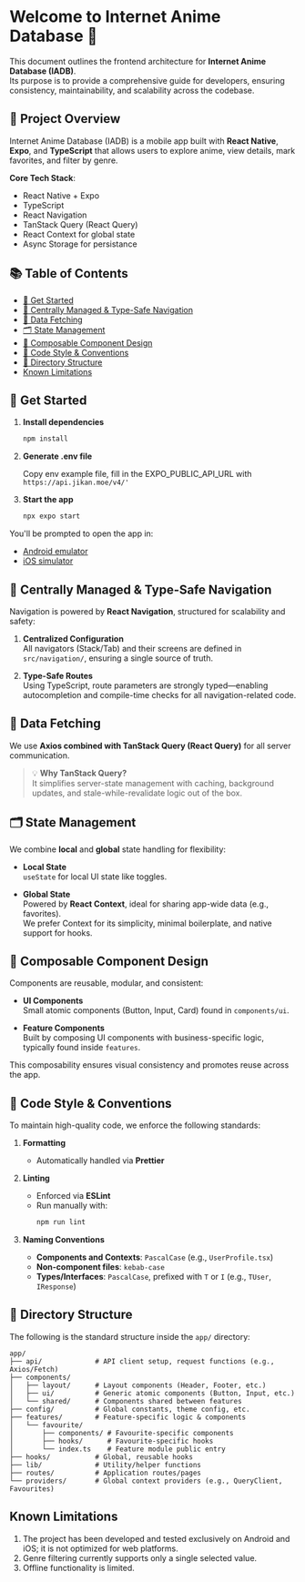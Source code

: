 # Welcome to Internet Anime Database 👋

This document outlines the frontend architecture for **Internet Anime Database (IADB)**.  
Its purpose is to provide a comprehensive guide for developers, ensuring consistency, maintainability, and scalability across the codebase.

## 🧾 Project Overview

Internet Anime Database (IADB) is a mobile app built with **React Native**, **Expo**, and **TypeScript** that allows users to explore anime, view details, mark favorites, and filter by genre.

**Core Tech Stack**:
- React Native + Expo
- TypeScript
- React Navigation
- TanStack Query (React Query)
- React Context for global state
- Async Storage for persistance

## 📚 Table of Contents

- [🚀 Get Started](#-get-started)
- [🧭 Centrally Managed & Type-Safe Navigation](#-centrally-managed--type-safe-navigation)
- [📡 Data Fetching](#-data-fetching)
- [🗂️ State Management](#-state-management)
- [🧩 Composable Component Design](#-composable-component-design)
- [📝 Code Style & Conventions](#-code-style--conventions)
- [📁 Directory Structure](#-directory-structure)
- [Known Limitations](#-known-limitations)


## 🚀 Get Started

1. **Install dependencies**  
   ```bash
   npm install
   ```

2. **Generate .env file**
   
   Copy env example file, fill in the EXPO_PUBLIC_API_URL with ``` https://api.jikan.moe/v4/' ```

2. **Start the app**  
   ```bash
   npx expo start
   ```

You'll be prompted to open the app in:
- [Android emulator](https://docs.expo.dev/workflow/android-studio-emulator/)
- [iOS simulator](https://docs.expo.dev/workflow/ios-simulator/)




## 🧭 Centrally Managed & Type-Safe Navigation

Navigation is powered by **React Navigation**, structured for scalability and safety:

1. **Centralized Configuration**  
   All navigators (Stack/Tab) and their screens are defined in `src/navigation/`, ensuring a single source of truth.

2. **Type-Safe Routes**  
   Using TypeScript, route parameters are strongly typed—enabling autocompletion and compile-time checks for all navigation-related code.



## 📡 Data Fetching

We use **Axios combined with TanStack Query (React Query)** for all server communication.

> 💡 **Why TanStack Query?**  
> It simplifies server-state management with caching, background updates, and stale-while-revalidate logic out of the box.



## 🗂️ State Management

We combine **local** and **global** state handling for flexibility:

- **Local State**  
  `useState` for local UI state like toggles.

- **Global State**  
  Powered by **React Context**, ideal for sharing app-wide data (e.g., favorites).  
  We prefer Context for its simplicity, minimal boilerplate, and native support for hooks.



## 🧩 Composable Component Design

Components are reusable, modular, and consistent:

- **UI Components**  
  Small atomic components (Button, Input, Card) found in `components/ui`.

- **Feature Components**  
  Built by composing UI components with business-specific logic, typically found inside `features`.

This composability ensures visual consistency and promotes reuse across the app.



## 📝 Code Style & Conventions

To maintain high-quality code, we enforce the following standards:

1. **Formatting**  
   - Automatically handled via **Prettier**

2. **Linting**  
   - Enforced via **ESLint**  
   - Run manually with:  
     ```bash
     npm run lint
     ```

3. **Naming Conventions**  
   - **Components and Contexts**: `PascalCase` (e.g., `UserProfile.tsx`)  
   - **Non-component files**: `kebab-case` 
   - **Types/Interfaces**: `PascalCase`, prefixed with `T` or `I` (e.g., `TUser`, `IResponse`)


## 📁 Directory Structure

The following is the standard structure inside the `app/` directory:

```
app/
├── api/             # API client setup, request functions (e.g., Axios/Fetch)
├── components/      
│   ├── layout/      # Layout components (Header, Footer, etc.)
│   ├── ui/          # Generic atomic components (Button, Input, etc.)
│   └── shared/      # Components shared between features
├── config/          # Global constants, theme config, etc.
├── features/        # Feature-specific logic & components
│   └── favourite/
│       ├── components/ # Favourite-specific components
│       ├── hooks/      # Favourite-specific hooks
│       └── index.ts    # Feature module public entry
├── hooks/           # Global, reusable hooks
├── lib/             # Utility/helper functions
├── routes/          # Application routes/pages
└── providers/       # Global context providers (e.g., QueryClient, Favourites)
```

## Known Limitations
   
   1. The project has been developed and tested exclusively on Android and iOS; it is not optimized for web platforms.
   2. Genre filtering currently supports only a single selected value.
   3. Offline functionality is limited.
